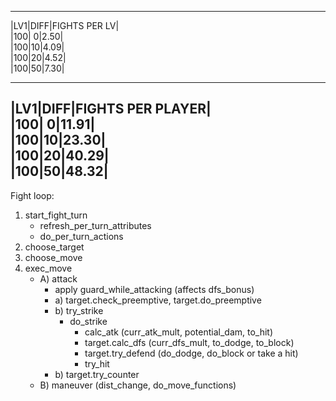 ___  
|LV1|DIFF|FIGHTS PER LV|  
|100| 0|2.50|  
|100|10|4.09|  
|100|20|4.52|  
|100|50|7.30|  
___
|LV1|DIFF|FIGHTS PER PLAYER|  
|100| 0|11.91|  
|100|10|23.30|  
|100|20|40.29|  
|100|50|48.32|  
---
Fight loop:
1. start_fight_turn
   * refresh_per_turn_attributes
   * do_per_turn_actions
2. choose_target
3. choose_move
4. exec_move 
   * A) attack
     * apply guard_while_attacking (affects dfs_bonus)
     * a) target.check_preemptive, target.do_preemptive
     * b) try_strike
       * do_strike
         * calc_atk (curr_atk_mult, potential_dam, to_hit)
         * target.calc_dfs (curr_dfs_mult, to_dodge, to_block)
         * target.try_defend (do_dodge, do_block or take a hit)
         * try_hit 
     * b) target.try_counter
   * B) maneuver (dist_change, do_move_functions)
